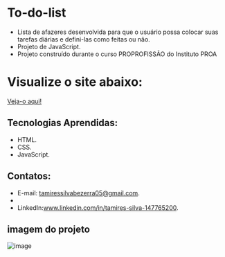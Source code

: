 # To-do-list

- Lista de afazeres desenvolvida para que o usuário possa colocar suas tarefas diárias e defini-las como feitas ou não.
- Projeto de JavaScript.
- Projeto construído durante o curso PROPROFISSÃO do Instituto PROA

# Visualize o site abaixo:

[Veja-o aqui!](https://to-do-list-three-steel-79.vercel.app/)


## Tecnologias Aprendidas:

- HTML.
- CSS.
- JavaScript.

## Contatos:

- E-mail: [tamiressilvabezerra05@gmail.com](mailto:tamiressilvabezerra05@gmail.com).
- 
- LinkedIn:www.linkedin.com/in/tamires-silva-147765200.

## imagem do projeto

![image](https://github.com/tamiressil/To-do-list/assets/163886976/f0515e30-6f43-4222-8559-c96bee487a8a)
